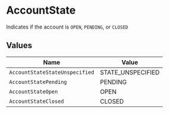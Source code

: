 # AccountState

Indicates if the account is `OPEN`, `PENDING`, or `CLOSED`


## Values

| Name                           | Value                          |
| ------------------------------ | ------------------------------ |
| `AccountStateStateUnspecified` | STATE_UNSPECIFIED              |
| `AccountStatePending`          | PENDING                        |
| `AccountStateOpen`             | OPEN                           |
| `AccountStateClosed`           | CLOSED                         |